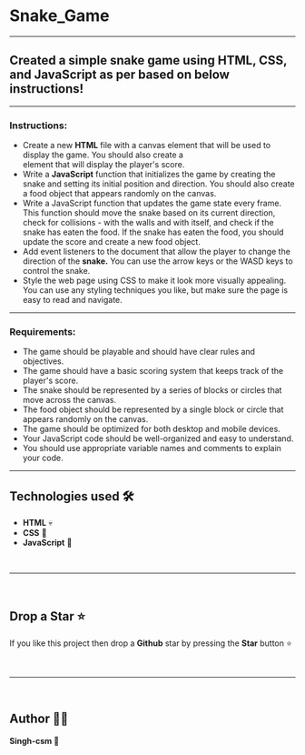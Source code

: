 # Snake_Game
---


## Created a simple snake game using HTML, CSS, and JavaScript as per based on below instructions!
---
### Instructions:
- Create a new **HTML** file with a canvas element that will be used to display the game. You should also create a <div> element that will display the player's score.
- Write a **JavaScript** function that initializes the game by creating the snake and setting its initial position and direction. You should also create a food object that appears randomly on the canvas.
- Write a JavaScript function that updates the game state every frame. This function should move the snake based on its current direction, check for collisions - with the walls and with itself, and check if the snake has eaten the food. If the snake has eaten the food, you should update the score and create a new food object.
- Add event listeners to the document that allow the player to change the direction of the **snake.** You can use the arrow keys or the WASD keys to control the snake.
- Style the web page using CSS to make it look more visually appealing. You can use any styling techniques you like, but make sure the page is easy to read and navigate.

---

### Requirements:
- The game should be playable and should have clear rules and objectives.
- The game should have a basic scoring system that keeps track of the player's score.
- The snake should be represented by a series of blocks or circles that move across the canvas.
- The food object should be represented by a single block or circle that appears randomly on the canvas.
- The game should be optimized for both desktop and mobile devices.
- Your JavaScript code should be well-organized and easy to understand.
- You should use appropriate variable names and comments to explain your code.

---

## Technologies used 🛠️

- **HTML** 💀
- **CSS** 🌈
- **JavaScript** 🧠

<br/>

---

<br/>

## Drop a Star ⭐

If you like this project then drop a **Github** star by pressing the **Star** button ⭐

<br>

---

<br>

## Author 👨‍💻

**Singh-csm 💚**
